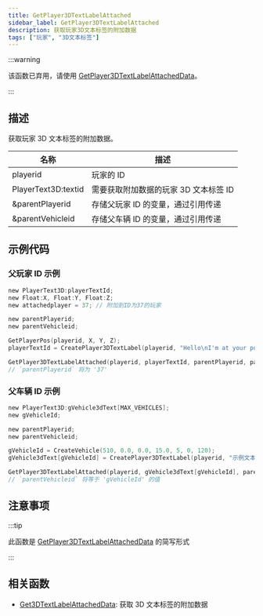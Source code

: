 ```yaml
---
title: GetPlayer3DTextLabelAttached
sidebar_label: GetPlayer3DTextLabelAttached
description: 获取玩家3D文本标签的附加数据
tags: ["玩家", "3D文本标签"]
---
```


:::warning

该函数已弃用，请使用 [GetPlayer3DTextLabelAttachedData](GetPlayer3DTextLabelAttachedData)。

:::

## 描述

获取玩家 3D 文本标签的附加数据。

| 名称                | 描述                                  |
| ------------------- | ------------------------------------- |
| playerid            | 玩家的 ID                             |
| PlayerText3D:textid | 需要获取附加数据的玩家 3D 文本标签 ID |
| &parentPlayerid     | 存储父玩家 ID 的变量，通过引用传递    |
| &parentVehicleid    | 存储父车辆 ID 的变量，通过引用传递    |

## 示例代码

### 父玩家 ID 示例

```c
new PlayerText3D:playerTextId;
new Float:X, Float:Y, Float:Z;
new attachedplayer = 37; // 附加到ID为37的玩家

new parentPlayerid;
new parentVehicleid;

GetPlayerPos(playerid, X, Y, Z);
playerTextId = CreatePlayer3DTextLabel(playerid, "Hello\nI'm at your position", 0x008080FF, X, Y, Z, 40.0, attachedplayer, INVALID_VEHICLE_ID);

GetPlayer3DTextLabelAttached(playerid, playerTextId, parentPlayerid, parentVehicleid);
// `parentPlayerid` 将为 '37'
```

### 父车辆 ID 示例

```c
new PlayerText3D:gVehicle3dText[MAX_VEHICLES];
new gVehicleId;

new parentPlayerid;
new parentVehicleid;

gVehicleId = CreateVehicle(510, 0.0, 0.0, 15.0, 5, 0, 120);
gVehicle3dText[gVehicleId] = CreatePlayer3DTextLabel(playerid, "示例文本", 0xFF0000AA, 0.0, 0.0, 0.0, 50.0, INVALID_PLAYER_ID, gVehicleId);

GetPlayer3DTextLabelAttached(playerid, gVehicle3dText[gVehicleId], parentPlayerid, parentVehicleid);
// `parentVehicleid` 将等于 'gVehicleId' 的值
```

## 注意事项

:::tip

此函数是 [GetPlayer3DTextLabelAttachedData](GetPlayer3DTextLabelAttachedData) 的简写形式

:::

## 相关函数

- [Get3DTextLabelAttachedData](Get3DTextLabelAttachedData): 获取 3D 文本标签的附加数据
